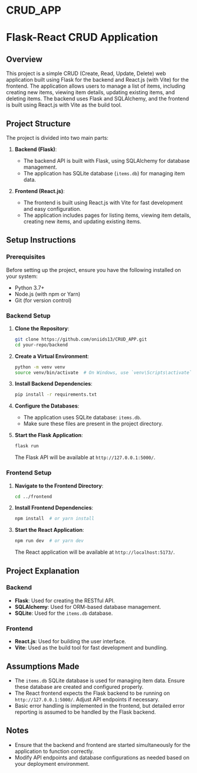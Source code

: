 # CRUD_APP


# Flask-React CRUD Application

## Overview

This project is a simple CRUD (Create, Read, Update, Delete) web application built using Flask for the backend and React.js (with Vite) for the frontend. The application allows users to manage a list of items, including creating new items, viewing item details, updating existing items, and deleting items. The backend uses Flask and SQLAlchemy, and the frontend is built using React.js with Vite as the build tool.

## Project Structure

The project is divided into two main parts:

1. **Backend (Flask)**:

   - The backend API is built with Flask, using SQLAlchemy for database management.
   - The application has SQLite database (`items.db`) for managing item data.

2. **Frontend (React.js)**:
   - The frontend is built using React.js with Vite for fast development and easy configuration.
   - The application includes pages for listing items, viewing item details, creating new items, and updating existing items.

## Setup Instructions

### Prerequisites

Before setting up the project, ensure you have the following installed on your system:

- Python 3.7+
- Node.js (with npm or Yarn)
- Git (for version control)

### Backend Setup

1. **Clone the Repository**:

   ```bash
   git clone https://github.com/oniids13/CRUD_APP.git
   cd your-repo/backend
   ```

2. **Create a Virtual Environment**:

   ```bash
   python -m venv venv
   source venv/bin/activate  # On Windows, use `venv\Scripts\activate`
   ```

3. **Install Backend Dependencies**:

   ```bash
   pip install -r requirements.txt
   ```

4. **Configure the Databases**:

   - The application uses SQLite database: `items.db`.
   - Make sure these files are present in the project directory.

5. **Start the Flask Application**:

   ```bash
   flask run
   ```

   The Flask API will be available at `http://127.0.0.1:5000/`.

### Frontend Setup

1. **Navigate to the Frontend Directory**:

   ```bash
   cd ../frontend
   ```

2. **Install Frontend Dependencies**:

   ```bash
   npm install  # or yarn install
   ```

3. **Start the React Application**:

   ```bash
   npm run dev  # or yarn dev
   ```

   The React application will be available at `http://localhost:5173/`.

## Project Explanation

### Backend

- **Flask**: Used for creating the RESTful API.
- **SQLAlchemy**: Used for ORM-based database management.
- **SQLite**: Used for the `items.db` database.

### Frontend

- **React.js**: Used for building the user interface.
- **Vite**: Used as the build tool for fast development and bundling.

## Assumptions Made

- The `items.db` SQLite database is used for managing item data. Ensure these database are created and configured properly.
- The React frontend expects the Flask backend to be running on `http://127.0.0.1:5000/`. Adjust API endpoints if necessary.
- Basic error handling is implemented in the frontend, but detailed error reporting is assumed to be handled by the Flask backend.

## Notes

- Ensure that the backend and frontend are started simultaneously for the application to function correctly.
- Modify API endpoints and database configurations as needed based on your deployment environment.
